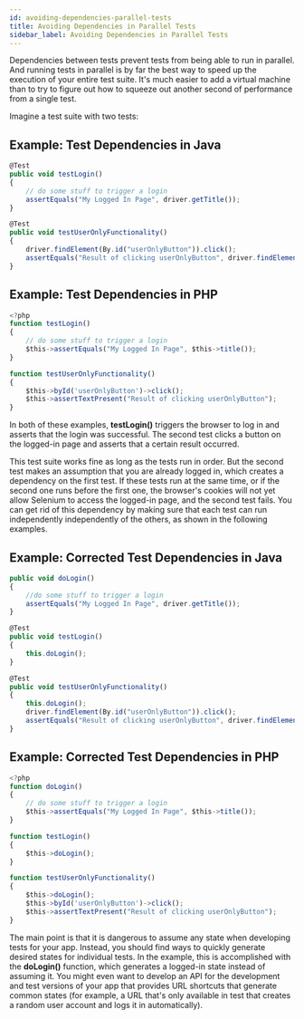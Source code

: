 ```yaml
---
id: avoiding-dependencies-parallel-tests
title: Avoiding Dependencies in Parallel Tests
sidebar_label: Avoiding Dependencies in Parallel Tests
---
```


Dependencies between tests prevent tests from being able to run in parallel. And running tests in parallel is by far the best way to speed up the execution of your entire test suite. It's much easier to add a virtual machine than to try to figure out how to squeeze out another second of performance from a single test.

Imagine a test suite with two tests:

## Example: Test Dependencies in Java
```js
@Test
public void testLogin()
{
    // do some stuff to trigger a login
    assertEquals("My Logged In Page", driver.getTitle());
}

@Test
public void testUserOnlyFunctionality()
{
    driver.findElement(By.id("userOnlyButton")).click();
    assertEquals("Result of clicking userOnlyButton", driver.findElement(By.id("some_result")));
}
```
## Example: Test Dependencies in PHP
```js
<?php
function testLogin()
{
    // do some stuff to trigger a login
    $this->assertEquals("My Logged In Page", $this->title());
}

function testUserOnlyFunctionality()
{
    $this->byId('userOnlyButton')->click();
    $this->assertTextPresent("Result of clicking userOnlyButton");
}
```
In both of these examples, **testLogin()** triggers the browser to log in and asserts that the login was successful. The second test clicks a button on the logged-in page and asserts that a certain result occurred.

This test suite works fine as long as the tests run in order. But the second test makes an assumption that you are already logged in, which creates a dependency on the first test. If these tests run at the same time, or if the second one runs before the first one, the browser's cookies will not yet allow Selenium to access the logged-in page, and the second test fails. You can get rid of this dependency by making sure that each test can run independently independently of the others, as shown in the following examples.

## Example: Corrected Test Dependencies in Java
```js
public void doLogin()
{
    //do some stuff to trigger a login
    assertEquals("My Logged In Page", driver.getTitle());
}

@Test
public void testLogin()
{
    this.doLogin();
}

@Test
public void testUserOnlyFunctionality()
{
    this.doLogin();
    driver.findElement(By.id("userOnlyButton")).click();
    assertEquals("Result of clicking userOnlyButton", driver.findElement(By.id("some_result")));
}
```
## Example: Corrected Test Dependencies in PHP
```js
<?php
function doLogin()
{
    // do some stuff to trigger a login
    $this->assertEquals("My Logged In Page", $this->title());
}

function testLogin()
{
    $this->doLogin();
}

function testUserOnlyFunctionality()
{
    $this->doLogin();
    $this->byId('userOnlyButton')->click();
    $this->assertTextPresent("Result of clicking userOnlyButton");
}
```
The main point is that it is dangerous to assume any state when developing tests for your app. Instead, you should find ways to quickly generate desired states for individual tests. In the example, this is accomplished with the **doLogin()** function, which generates a logged-in state instead of assuming it. You might even want to develop an API for the development and test versions of your app that provides URL shortcuts that generate common states (for example, a URL that's only available in test that creates a random user account and logs it in automatically).
